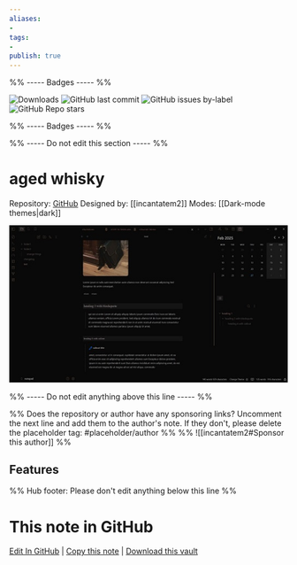 ```yaml
---
aliases:
- 
tags: 
- 
publish: true
---
```


%% ----- Badges ----- %%

![Downloads](https://img.shields.io/badge/downloads-1905-573E7A?style=for-the-badge&logo=)
![GitHub last commit](https://img.shields.io/github/last-commit/incantatem2/Obsidian-aged-whisky?color=573E7A&label=last%20update&logo=github&style=for-the-badge)
![GitHub issues by-label](https://img.shields.io/github/issues/incantatem2/Obsidian-aged-whisky/help%20wanted?color=573E7A&logo=github&style=for-the-badge) 
![GitHub Repo stars](https://img.shields.io/github/stars/incantatem2/Obsidian-aged-whisky?color=573E7A&logo=github&style=for-the-badge)

%% ----- Badges ----- %%

%% ----- Do not edit this section ----- %%

# aged whisky

Repository: [GitHub](https://github.com/incantatem2/Obsidian-aged-whisky)
Designed by: [[incantatem2]]
Modes: [[Dark-mode themes|dark]]



![screenshot](https://github.com/incantatem2/Obsidian-aged-whisky/raw/HEAD/images/aged-whisky-thumbnail.jpg)

%% ----- Do not edit anything above this line ----- %% 

%% Does the repository or author have any sponsoring links? Uncomment the next line and add them to the author's note. If they don't, please delete the placeholder tag: #placeholder/author %%
%% ![[incantatem2#Sponsor this author]] %%


## Features



%% Hub footer: Please don't edit anything below this line %%

# This note in GitHub

<span class="git-footer">[Edit In GitHub](https://github.dev/obsidian-community/obsidian-hub/blob/main/02%20-%20Community%20Expansions/02.05%20All%20Community%20Expansions/Themes/aged%20whisky.md "git-hub-edit-note") | [Copy this note](https://raw.githubusercontent.com/obsidian-community/obsidian-hub/main/02%20-%20Community%20Expansions/02.05%20All%20Community%20Expansions/Themes/aged%20whisky.md "git-hub-copy-note") | [Download this vault](https://github.com/obsidian-community/obsidian-hub/archive/refs/heads/main.zip "git-hub-download-vault") </span>
